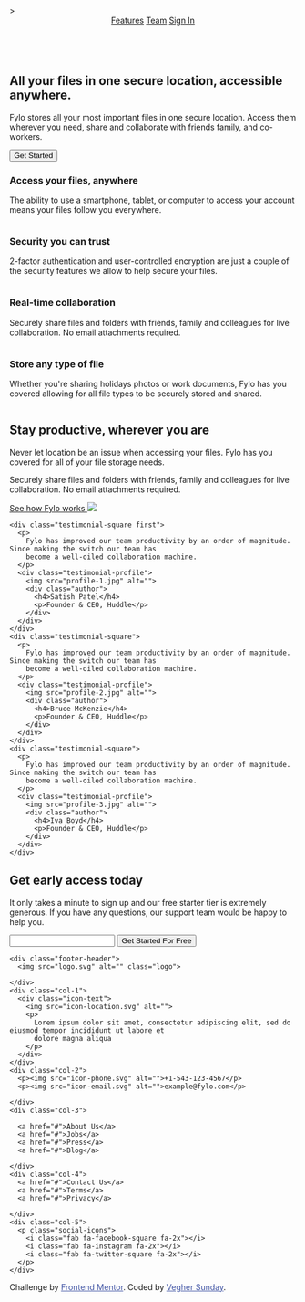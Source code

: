 <!DOCTYPE html>
<html lang="en">
<head>
  <meta charset="UTF-8">
  <meta name="viewport" content="width=device-width, initial-scale=1.0"> <!-- displays site properly based on user's device -->

  <link rel="icon" type="image/png" sizes="32x32" href="./images/favicon-32x32.png">
  
  <title>Frontend Mentor | Fylo landing page with dark theme and features grid</title>
  		<link rel="stylesheet" href="style.css">

  <!-- Feel free to remove these styles or customise in your own stylesheet 👍 -->
  <style>
 
  }
  
  
    .attribution { font-size: 11px; text-align: center; }
    .attribution a { color: hsl(228, 45%, 44%); }
  </style>
</head>>
<body class="dark-theme">
  <header>
    <img src="logo.svg" alt="" class="logo">
    <nav>
      <a href="#">Features</a>
      <a href="#">Team</a>
      <a href="#">Sign In</a>
    </nav>
  </header>

  <section class="intro-container">
    <div class="intro">
      <img src="illustration-intro.png" alt="">
      <h1>
        All your files in one secure location, accessible anywhere.
      </h1>
      <p>
        Fylo stores all your most important files in one secure location. Access them wherever
        you need, share and collaborate with friends family, and co-workers.
      </p>
      <button class="get-started" type="button" name="button">
        Get Started
      </button>
    </div>

  </section>

  <section class="feature-grid">
    <div class="feature-square">
      <img src="icon-access-anywhere.svg" alt="">
      <h3>
        Access your files, anywhere
      </h3>
      <p>
        The ability to use a smartphone, tablet, or computer to access your account means your
        files follow you everywhere.
      </p>
    </div>
    <div class="feature-square">
      <img src="icon-security.svg" alt="">
      <h3>Security you can trust</h3>
      <p>
        2-factor authentication and user-controlled encryption are just a couple of the security
        features we allow to help secure your files.
      </p>
    </div>
    <div class="feature-square">
      <img src="icon-collaboration.svg" alt="">
      <h3>Real-time collaboration</h3>
      <p>
        Securely share files and folders with friends, family and colleagues for live collaboration.
        No email attachments required.
      </p>
    </div>
    <div class="feature-square">
      <img src="icon-any-file.svg" alt="">
      <h3>Store any type of file</h3>
      <p>
        Whether you're sharing holidays photos or work documents, Fylo has you covered allowing for all
        file types to be securely stored and shared.
      </p>
    </div>

  </section>

  <section class="half-img-half-text">
    <div class="section-image">
      <img src="illustration-stay-productive.png" alt="">
    </div>
    <div class="section-content">
      <h1>Stay productive, wherever you are</h1>
      <p>
        Never let location be an issue when accessing your files. Fylo has you covered for all of your file
        storage needs.
      </p>
      <p>
        Securely share files and folders with friends, family and colleagues for live collaboration. No email
        attachments required.
      </p>
      <a href="#"><span class="link-decor">See how Fylo works <img src="icon-arrow.svg"></span></a>
    </div>

  </section>

  <section class="testimonials">

    <div class="testimonial-square first">
      <p>
        Fylo has improved our team productivity by an order of magnitude. Since making the switch our team has
        become a well-oiled collaboration machine.
      </p>
      <div class="testimonial-profile">
        <img src="profile-1.jpg" alt="">
        <div class="author">
          <h4>Satish Patel</h4>
          <p>Founder & CEO, Huddle</p>
        </div>
      </div>
    </div>
    <div class="testimonial-square">
      <p>
        Fylo has improved our team productivity by an order of magnitude. Since making the switch our team has
        become a well-oiled collaboration machine.
      </p>
      <div class="testimonial-profile">
        <img src="profile-2.jpg" alt="">
        <div class="author">
          <h4>Bruce McKenzie</h4>
          <p>Founder & CEO, Huddle</p>
        </div>
      </div>
    </div>
    <div class="testimonial-square">
      <p>
        Fylo has improved our team productivity by an order of magnitude. Since making the switch our team has
        become a well-oiled collaboration machine.
      </p>
      <div class="testimonial-profile">
        <img src="profile-3.jpg" alt="">
        <div class="author">
          <h4>Iva Boyd</h4>
          <p>Founder & CEO, Huddle</p>
        </div>
      </div>
    </div>


  </section>

  <section class="call-to-action">
    <div class="section-content">
      <h1>Get early access today</h1>
      <p>
        It only takes a minute to sign up and our free starter tier is extremely generous. If you have any
        questions, our support team would be happy to help you.
      </p>
      <input type="email" name="" value="">
      <button type="button" name="button" class="get-started">Get Started For Free</button>
    </div>
  </section>


  <footer>

    <div class="footer-header">
      <img src="logo.svg" alt="" class="logo">

    </div>
    <div class="col-1">
      <div class="icon-text">
        <img src="icon-location.svg" alt="">
        <p>
          Lorem ipsum dolor sit amet, consectetur adipiscing elit, sed do eiusmod tempor incididunt ut labore et
          dolore magna aliqua
        </p>
      </div>
    </div>
    <div class="col-2">
      <p><img src="icon-phone.svg" alt="">+1-543-123-4567</p>
      <p><img src="icon-email.svg" alt="">example@fylo.com</p>

    </div>
    <div class="col-3">

      <a href="#">About Us</a>
      <a href="#">Jobs</a>
      <a href="#">Press</a>
      <a href="#">Blog</a>

    </div>
    <div class="col-4">
      <a href="#">Contact Us</a>
      <a href="#">Terms</a>
      <a href="#">Privacy</a>

    </div>
    <div class="col-5">
      <p class="social-icons">
        <i class="fab fa-facebook-square fa-2x"></i>
        <i class="fab fa-instagram fa-2x"></i>
        <i class="fab fa-twitter-square fa-2x"></i>
      </p>
    </div>



  </footer>
  <p class="attribution">
    Challenge by <a href="#">Frontend Mentor</a>.
    Coded by <a href="#">Vegher Sunday</a>.
  </p>
</body>
</html>
